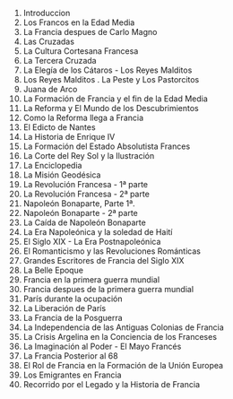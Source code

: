 01. Introduccion
02.  Los Francos en la Edad Media
03. La Francia despues de Carlo Magno
04. Las Cruzadas
05. La Cultura Cortesana Francesa
06.  La Tercera Cruzada
07. La Elegía de los Cátaros - Los Reyes Malditos
08.  Los Reyes Malditos . La Peste y Los Pastorcitos
09. Juana de Arco
10. La Formación de Francia y el fin de la Edad Media
11. La Reforma y El Mundo de los Descubrimientos
12. Como la Reforma llega a Francia
14. El Edicto de Nantes
15. La Historia de Enrique IV
16. La Formación del Estado Absolutista Frances
17. La Corte del Rey Sol y la Ilustración
18. La Enciclopedia
19. La Misión Geodésica
20. La Revolución Francesa - 1ª parte
21. La Revolución Francesa - 2ª parte
22. Napoleón Bonaparte, Parte 1ª.
23. Napoleón Bonaparte - 2ª parte
24. La Caída de Napoleón Bonaparte
25. La Era Napoleónica y la soledad de Haití
26. El Siglo XIX - La Era Postnapoleónica
27. El Romanticismo y las Revoluciones Románticas
28. Grandes Escritores de Francia del Siglo XIX
29. La Belle Epoque
30. Francia en la primera guerra mundial
31. Francia despues de la primera guerra mundial
32. París durante la ocupación
33. La Liberación de París
34. La Francia de la Posguerra
35. La Independencia de las Antiguas Colonias de Francia
36. La Crisis Argelina en la Conciencia de los Franceses
38. La Imaginación al Poder - El Mayo Francés
40. La Francia Posterior al 68
41. El Rol de Francia en la Formación de la Unión Europea
42. Los Emigrantes en Francia
43. Recorrido por el Legado y la Historia de Francia